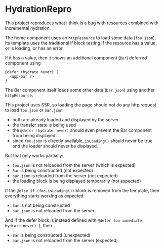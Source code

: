 # HydrationRepro

This project reproduces what I think is a bug with resources combined with incremental hydration.

The home component uses an `httpResource` to load some data (`foo.json`).  
Its template uses the traditional if block testing if the resource has a value, or is loading, or has an error.

If it has a value, then it shows an additional component (`Bar`) deferred component using

```
@defer (hydrate never) {
  <app-bar />
}
```

The Bar component itself loads some other data (`bar.json`) using another `httpResource`.

This project uses SSR, so loading the page should not do any http request to load `foo.json` or `bar.json`:

- both are already loaded and displayed by the server
- the transfer state is being used
- the `@defer (hydrate never)` should even prevent the Bar component from being displayed.
- since `foo.json` is directly available, `isLoading()` should never be true and the loader should never be displayed.

But that only works partially:

- `foo.json` is not reloaded from the server (which is expected)
- `Bar` is being constructed (not expected)
- `bar.json` is reloaded from the server (not expected)
- the loading block is being displayed temporarily (not expected)

If the `@else if (foo.isLoading())` block is removed from the template, then everything starts working as expected:

- `Bar` is not being constructed
- `bar.json` is not reloaded from the server

And if the defer block is instead defined with `@defer (on immediate; hydrate never) {`, then 

- `Bar` is being constructed (unexpected)
- `bar.json` is not reloaded from the server (expected)

